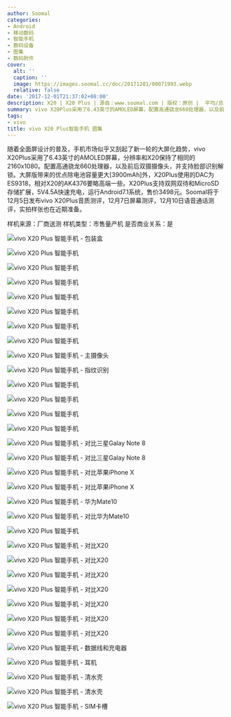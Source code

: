 ```yaml
---
author: Soomal
categories:
- Android
- 移动数码
- 智能手机
- 数码设备
- 图集
- 数码附件
cover:
  alt: ''
  caption: ''
  image: https://images.soomal.cc/doc/20171201/00071993.webp
  relative: false
date: '2017-12-01T21:37:02+08:00'
description: X20 | X20 Plus | 源自：www.soomal.com | 版权：原创 |  平均/总评分：08.71/61
summary: vivo X20Plus采用了6.43英寸的AMOLED屏幕，配置高通骁龙660处理器，以及前后双摄摄像头，并支持脸部识别解锁，DAC为ES9318。X20Plus支持双网双待和MicroSD存储扩展，5V4.5A快速充电，运行Android7.1系统，售价3498元。
tags:
- vivo
title: vivo X20 Plus智能手机 图集
---
```


随着全面屏设计的普及，手机市场似乎又刮起了新一轮的大屏化趋势，vivo X20Plus采用了6.43英寸的AMOLED屏幕，分辨率和X20保持了相同的2160x1080。配置高通骁龙660处理器，以及前后双摄摄像头，并支持脸部识别解锁。大屏版带来的优点除电池容量更大[3900mAh]外，X20Plus使用的DAC为ES9318，相对X20的AK4376要略高端一些。X20Plus支持双网双待和MicroSD存储扩展，5V4.5A快速充电，运行Android7.1系统，售价3498元。Soomal将于12月5日发布vivo X20Plus音质测评，12月7日屏幕测评，12月10日语音通话测评，实拍样张也在近期准备。



样机来源：厂商送测
样机类型：市售量产机
是否商业关系：是



![vivo X20 Plus 智能手机 - 包装盒](https://images.soomal.cc/doc/20171201/00071960.webp)



![vivo X20 Plus 智能手机](https://images.soomal.cc/doc/20171201/00071961.webp)



![vivo X20 Plus 智能手机](https://images.soomal.cc/doc/20171201/00071962.webp)



![vivo X20 Plus 智能手机](https://images.soomal.cc/doc/20171201/00071963.webp)



![vivo X20 Plus 智能手机](https://images.soomal.cc/doc/20171201/00071964.webp)



![vivo X20 Plus 智能手机](https://images.soomal.cc/doc/20171201/00071965.webp)



![vivo X20 Plus 智能手机](https://images.soomal.cc/doc/20171201/00071966.webp)



![vivo X20 Plus 智能手机](https://images.soomal.cc/doc/20171201/00071967.webp)



![vivo X20 Plus 智能手机 - 主摄像头](https://images.soomal.cc/doc/20171201/00071968.webp)



![vivo X20 Plus 智能手机 - 指纹识别](https://images.soomal.cc/doc/20171201/00071969.webp)



![vivo X20 Plus 智能手机](https://images.soomal.cc/doc/20171201/00071970.webp)



![vivo X20 Plus 智能手机](https://images.soomal.cc/doc/20171201/00071971.webp)



![vivo X20 Plus 智能手机](https://images.soomal.cc/doc/20171201/00071972.webp)



![vivo X20 Plus 智能手机](https://images.soomal.cc/doc/20171201/00071973.webp)



![vivo X20 Plus 智能手机 - 对比三星Galay Note 8](https://images.soomal.cc/doc/20171201/00071974.webp)



![vivo X20 Plus 智能手机 - 对比三星Galay Note 8](https://images.soomal.cc/doc/20171201/00071975.webp)



![vivo X20 Plus 智能手机 - 对比苹果iPhone X](https://images.soomal.cc/doc/20171201/00071976.webp)



![vivo X20 Plus 智能手机 - 对比苹果iPhone X](https://images.soomal.cc/doc/20171201/00071977.webp)



![vivo X20 Plus 智能手机 - 华为Mate10](https://images.soomal.cc/doc/20171201/00071978.webp)



![vivo X20 Plus 智能手机 - 对比华为Mate10](https://images.soomal.cc/doc/20171201/00071979.webp)



![vivo X20 Plus 智能手机](https://images.soomal.cc/doc/20171201/00071980.webp)



![vivo X20 Plus 智能手机 - 对比X20](https://images.soomal.cc/doc/20171201/00071981.webp)



![vivo X20 Plus 智能手机 - 对比X20](https://images.soomal.cc/doc/20171201/00071982.webp)



![vivo X20 Plus 智能手机 - 对比X20](https://images.soomal.cc/doc/20171201/00071983.webp)



![vivo X20 Plus 智能手机 - 对比X20](https://images.soomal.cc/doc/20171201/00071984.webp)



![vivo X20 Plus 智能手机 - 对比X20](https://images.soomal.cc/doc/20171201/00071985.webp)



![vivo X20 Plus 智能手机 - 对比X20](https://images.soomal.cc/doc/20171201/00071986.webp)



![vivo X20 Plus 智能手机 - 对比X20](https://images.soomal.cc/doc/20171201/00071987.webp)



![vivo X20 Plus 智能手机 - 数据线和充电器](https://images.soomal.cc/doc/20171201/00071988.webp)



![vivo X20 Plus 智能手机 - 耳机](https://images.soomal.cc/doc/20171201/00071989.webp)



![vivo X20 Plus 智能手机 - 清水壳](https://images.soomal.cc/doc/20171201/00071990.webp)



![vivo X20 Plus 智能手机 - 清水壳](https://images.soomal.cc/doc/20171201/00071991.webp)



![vivo X20 Plus 智能手机 - SIM卡槽](https://images.soomal.cc/doc/20171201/00071992.webp)